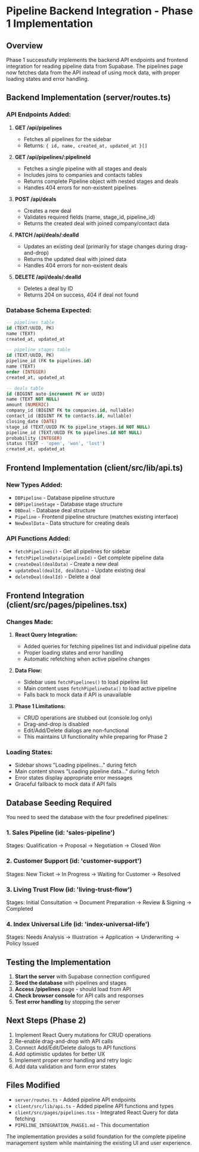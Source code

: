 # Pipeline Backend Integration - Phase 1 Implementation

## Overview
Phase 1 successfully implements the backend API endpoints and frontend integration for reading pipeline data from Supabase. The pipelines page now fetches data from the API instead of using mock data, with proper loading states and error handling.

## Backend Implementation (server/routes.ts)

### API Endpoints Added:

1. **GET /api/pipelines**
   - Fetches all pipelines for the sidebar
   - Returns: `{ id, name, created_at, updated_at }[]`

2. **GET /api/pipelines/:pipelineId**
   - Fetches a single pipeline with all stages and deals
   - Includes joins to companies and contacts tables
   - Returns complete Pipeline object with nested stages and deals
   - Handles 404 errors for non-existent pipelines

3. **POST /api/deals**
   - Creates a new deal
   - Validates required fields (name, stage_id, pipeline_id)
   - Returns the created deal with joined company/contact data

4. **PATCH /api/deals/:dealId**
   - Updates an existing deal (primarily for stage changes during drag-and-drop)
   - Returns the updated deal with joined data
   - Handles 404 errors for non-existent deals

5. **DELETE /api/deals/:dealId**
   - Deletes a deal by ID
   - Returns 204 on success, 404 if deal not found

### Database Schema Expected:
```sql
-- pipelines table
id (TEXT/UUID, PK)
name (TEXT)
created_at, updated_at

-- pipeline_stages table  
id (TEXT/UUID, PK)
pipeline_id (FK to pipelines.id)
name (TEXT)
order (INTEGER)
created_at, updated_at

-- deals table
id (BIGINT auto-increment PK or UUID)
name (TEXT NOT NULL)
amount (NUMERIC)
company_id (BIGINT FK to companies.id, nullable)
contact_id (BIGINT FK to contacts.id, nullable)
closing_date (DATE)
stage_id (TEXT/UUID FK to pipeline_stages.id NOT NULL)
pipeline_id (TEXT/UUID FK to pipelines.id NOT NULL)
probability (INTEGER)
status (TEXT - 'open', 'won', 'lost')
created_at, updated_at
```

## Frontend Implementation (client/src/lib/api.ts)

### New Types Added:
- `DBPipeline` - Database pipeline structure
- `DBPipelineStage` - Database stage structure  
- `DBDeal` - Database deal structure
- `Pipeline` - Frontend pipeline structure (matches existing interface)
- `NewDealData` - Data structure for creating deals

### API Functions Added:
- `fetchPipelines()` - Get all pipelines for sidebar
- `fetchPipelineData(pipelineId)` - Get complete pipeline data
- `createDeal(dealData)` - Create a new deal
- `updateDeal(dealId, dealData)` - Update existing deal
- `deleteDeal(dealId)` - Delete a deal

## Frontend Integration (client/src/pages/pipelines.tsx)

### Changes Made:
1. **React Query Integration:**
   - Added queries for fetching pipelines list and individual pipeline data
   - Proper loading states and error handling
   - Automatic refetching when active pipeline changes

2. **Data Flow:**
   - Sidebar uses `fetchPipelines()` to load pipeline list
   - Main content uses `fetchPipelineData()` to load active pipeline
   - Falls back to mock data if API is unavailable

3. **Phase 1 Limitations:**
   - CRUD operations are stubbed out (console.log only)
   - Drag-and-drop is disabled
   - Edit/Add/Delete dialogs are non-functional
   - This maintains UI functionality while preparing for Phase 2

### Loading States:
- Sidebar shows "Loading pipelines..." during fetch
- Main content shows "Loading pipeline data..." during fetch
- Error states display appropriate error messages
- Graceful fallback to mock data if API fails

## Database Seeding Required

You need to seed the database with the four predefined pipelines:

### 1. Sales Pipeline (id: 'sales-pipeline')
Stages: Qualification → Proposal → Negotiation → Closed Won

### 2. Customer Support (id: 'customer-support')  
Stages: New Ticket → In Progress → Waiting for Customer → Resolved

### 3. Living Trust Flow (id: 'living-trust-flow')
Stages: Initial Consultation → Document Preparation → Review & Signing → Completed

### 4. Index Universal Life (id: 'index-universal-life')
Stages: Needs Analysis → Illustration → Application → Underwriting → Policy Issued

## Testing the Implementation

1. **Start the server** with Supabase connection configured
2. **Seed the database** with pipelines and stages
3. **Access /pipelines** page - should load from API
4. **Check browser console** for API calls and responses
5. **Test error handling** by stopping the server

## Next Steps (Phase 2)

1. Implement React Query mutations for CRUD operations
2. Re-enable drag-and-drop with API calls
3. Connect Add/Edit/Delete dialogs to API functions
4. Add optimistic updates for better UX
5. Implement proper error handling and retry logic
6. Add data validation and form error states

## Files Modified

- `server/routes.ts` - Added pipeline API endpoints
- `client/src/lib/api.ts` - Added pipeline API functions and types
- `client/src/pages/pipelines.tsx` - Integrated React Query for data fetching
- `PIPELINE_INTEGRATION_PHASE1.md` - This documentation

The implementation provides a solid foundation for the complete pipeline management system while maintaining the existing UI and user experience. 